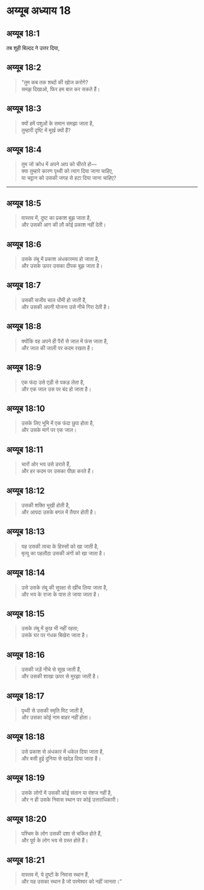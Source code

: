 # अय्यूब अध्याय 18

## अय्यूब 18:1

तब शूही बिल्दद ने उत्तर दिया,

## अय्यूब 18:2

> "तुम कब तक शब्दों की खोज करोगे?  
> समझ दिखाओ, फिर हम बात कर सकते हैं।

## अय्यूब 18:3

> क्यों हमें पशुओं के समान समझा जाता है,  
> तुम्हारी दृष्टि में मूर्ख क्यों हैं?

## अय्यूब 18:4

> तुम जो क्रोध में अपने आप को चीरते हो—  
> क्या तुम्हारे कारण पृथ्वी को त्याग दिया जाना चाहिए,  
> या चट्टान को उसकी जगह से हटा दिया जाना चाहिए?

---

## अय्यूब 18:5

> वास्तव में, दुष्ट का प्रकाश बुझ जाता है,  
> और उसकी आग की लौ कोई प्रकाश नहीं देती।

## अय्यूब 18:6

> उसके तंबू में प्रकाश अंधकारमय हो जाता है,  
> और उसके ऊपर उसका दीपक बुझ जाता है।

## अय्यूब 18:7

> उसकी सजीव चाल धीमी हो जाती है,  
> और उसकी अपनी योजना उसे नीचे गिरा देती है।

## अय्यूब 18:8

> क्योंकि वह अपने ही पैरों से जाल में फंस जाता है,  
> और जाल की जाली पर कदम रखता है।

## अय्यूब 18:9

> एक फंदा उसे एड़ी से पकड़ लेता है,  
> और एक जाल उस पर बंद हो जाता है।

## अय्यूब 18:10

> उसके लिए भूमि में एक फंदा छुपा होता है,  
> और उसके मार्ग पर एक जाल।

## अय्यूब 18:11

> चारों ओर भय उसे डराते हैं,  
> और हर कदम पर उसका पीछा करते हैं।

## अय्यूब 18:12

> उसकी शक्ति भूखी होती है,  
> और आपदा उसके बगल में तैयार होती है।

## अय्यूब 18:13

> यह उसकी त्वचा के हिस्सों को खा जाती है,  
> मृत्यु का पहलौठा उसकी अंगों को खा जाता है।

## अय्यूब 18:14

> उसे उसके तंबू की सुरक्षा से खींच लिया जाता है,  
> और भय के राजा के पास ले जाया जाता है।

## अय्यूब 18:15

> उसके तंबू में कुछ भी नहीं रहता;  
> उसके घर पर गंधक बिखेरा जाता है।

## अय्यूब 18:16

> उसकी जड़ें नीचे से सूख जाती हैं,  
> और उसकी शाखा ऊपर से मुरझा जाती है।

## अय्यूब 18:17

> पृथ्वी से उसकी स्मृति मिट जाती है,  
> और उसका कोई नाम बाहर नहीं होता।

## अय्यूब 18:18

> उसे प्रकाश से अंधकार में धकेल दिया जाता है,  
> और बसी हुई दुनिया से खदेड़ दिया जाता है।

## अय्यूब 18:19

> उसके लोगों में उसकी कोई संतान या वंशज नहीं है,  
> और न ही उसके निवास स्थान पर कोई उत्तराधिकारी।

## अय्यूब 18:20

> पश्चिम के लोग उसकी दशा से चकित होते हैं,  
> और पूर्व के लोग भय से ग्रस्त होते हैं।

## अय्यूब 18:21

> वास्तव में, ये दुष्टों के निवास स्थान हैं,  
> और यह उसका स्थान है जो परमेश्वर को नहीं जानता।”

